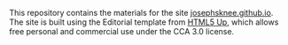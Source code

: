 This repository contains the materials for the site [josephsknee.github.io](https://josephsknee.github.io). The site is built using the Editorial template from [HTML5 Up](https://html5up.net), which allows free personal and commercial use under the CCA 3.0 license.
